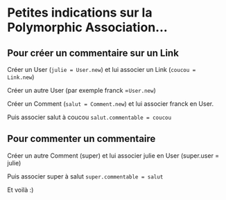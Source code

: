 # Petites indications sur la Polymorphic Association...

## Pour créer un commentaire sur un Link

Créer un User (`julie = User.new`) et lui associer un Link (`coucou = Link.new`)

Créer un autre User (par exemple franck =`User.new`)

Créer un Comment (`salut = Comment.new`) et lui associer franck en User.

Puis associer salut à coucou
`salut.commentable = coucou`

## Pour commenter un commentaire

Créer un autre Comment (super) et lui associer julie en User (super.user = julie)

Puis associer super à salut
`super.commentable = salut`

Et voilà :)

